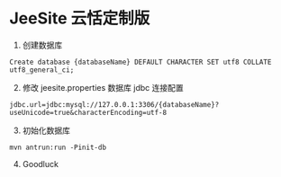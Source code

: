 # JeeSite 云恬定制版

1. 创建数据库

`Create database {databaseName} DEFAULT CHARACTER SET utf8 COLLATE utf8_general_ci;`

2. 修改 jeesite.properties 数据库 jdbc 连接配置

`jdbc.url=jdbc:mysql://127.0.0.1:3306/{databaseName}?useUnicode=true&characterEncoding=utf-8`

3. 初始化数据库

`mvn antrun:run -Pinit-db`   

4. Goodluck
